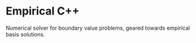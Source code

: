 Empirical C++
============

Numerical solver for boundary value problems, geared towards empirical basis solutions.
